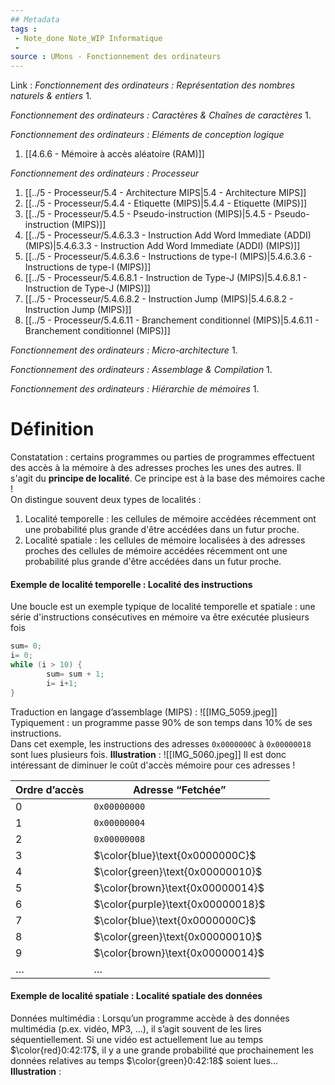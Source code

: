 ```yaml
---
## Metadata
tags : 
 - Note_done Note_WIP Informatique
 - 
source : UMons - Fonctionnement des ordinateurs
---
```


Link :
_Fonctionnement des ordinateurs : Représentation des nombres naturels & entiers_
1.

_Fonctionnement des ordinateurs : Caractères & Chaînes de caractères_
1.

_Fonctionnement des ordinateurs : Eléments de conception logique_
1. [[4.6.6 - Mémoire à accès aléatoire (RAM)]]

_Fonctionnement des ordinateurs : Processeur_
1. [[../5 - Processeur/5.4 - Architecture MIPS|5.4 - Architecture MIPS]]
2. [[../5 - Processeur/5.4.4 - Etiquette (MIPS)|5.4.4 - Etiquette (MIPS)]]
3. [[../5 - Processeur/5.4.5 - Pseudo-instruction (MIPS)|5.4.5 - Pseudo-instruction (MIPS)]]
4. [[../5 - Processeur/5.4.6.3.3 - Instruction Add Word Immediate (ADDI) (MIPS)|5.4.6.3.3 - Instruction Add Word Immediate (ADDI) (MIPS)]]
5. [[../5 - Processeur/5.4.6.3.6 - Instructions de type-I (MIPS)|5.4.6.3.6 - Instructions de type-I (MIPS)]]
6. [[../5 - Processeur/5.4.6.8.1 - Instruction de Type-J (MIPS)|5.4.6.8.1 - Instruction de Type-J (MIPS)]]
7. [[../5 - Processeur/5.4.6.8.2 - Instruction Jump (MIPS)|5.4.6.8.2 - Instruction Jump (MIPS)]]
8. [[../5 - Processeur/5.4.6.11 - Branchement conditionnel (MIPS)|5.4.6.11 - Branchement conditionnel (MIPS)]]

_Fonctionnement des ordinateurs : Micro-architecture_
1.

_Fonctionnement des ordinateurs : Assemblage & Compilation_
1.

_Fonctionnement des ordinateurs : Hiérarchie de mémoires_
1.

# Définition
Constatation : certains programmes ou parties de programmes effectuent des accès à la mémoire à des adresses proches les unes des autres. Il s'agit du **principe de localité**. Ce principe est à la base des mémoires cache !
\
On distingue souvent deux types de localités : 
1. Localité temporelle : les cellules de mémoire accédées récemment ont une probabilité plus grande d'être accédées dans un futur proche.
2. Localité spatiale : les cellules de mémoire localisées à des adresses proches des cellules de mémoire accédées récemment ont une probabilité plus grande d'être accédées dans un futur proche.

#### Exemple de localité temporelle : Localité des instructions 
Une boucle est un exemple typique de localité temporelle et spatiale : une série d'instructions consécutives en mémoire va être exécutée plusieurs fois
```C
sum= 0;
i= 0;
while (i > 10) {
		sum= sum + 1;
		i= i+1;
}
```
Traduction en langage d’assemblage (MIPS) : ![[IMG_5059.jpeg]]
Typiquement : un programme passe 90% de son temps dans 10% de ses instructions.
\
Dans cet exemple, les instructions des adresses `0x0000000C` à `0x00000018` sont lues plusieurs fois. 
**Illustration** : ![[IMG_5060.jpeg]]
Il est donc intéressant de diminuer le coût d'accès mémoire pour ces adresses !

| Ordre d’accès | Adresse “Fetchée”                 |
| ------------- | --------------------------------- |
| 0             | `0x00000000`                      |
| 1             | `0x00000004`                      |
| 2             | `0x00000008`                      |
| 3             | $\color{blue}\text{0x0000000C}$   |
| 4             | $\color{green}\text{0x00000010}$  |
| 5             | $\color{brown}\text{0x00000014}$  |
| 6             | $\color{purple}\text{0x00000018}$ |
| 7             | $\color{blue}\text{0x0000000C}$   |
| 8             | $\color{green}\text{0x00000010}$  |
| 9             | $\color{brown}\text{0x00000014}$  |
| …             | …                                 |

#### Exemple de localité spatiale : Localité spatiale des données 
Données multimédia : Lorsqu’un programme accède à des données multimédia (p.ex. vidéo, MP3, …), il s’agit souvent de les lires séquentiellement. Si une vidéo est actuellement lue au temps $\color{red}0:42:17$, il y a une grande probabilité que prochainement les données relatives au temps $\color{green}0:42:18$ soient lues…
**Illustration** : 